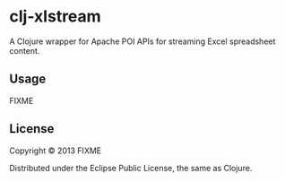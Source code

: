# clj-xlstream

A Clojure wrapper for Apache POI APIs for streaming Excel spreadsheet content.

## Usage

FIXME

## License

Copyright © 2013 FIXME

Distributed under the Eclipse Public License, the same as Clojure.

